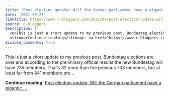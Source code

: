 ```yaml
---
title: 'Post election update: Will the German parliament have a gigantic size?'
date: '2021-09-27'
linkTitle: https://www.r-bloggers.com/2021/09/post-election-update-will-the-german-parliament-have-a-gigantic-size/
source: R-bloggers
description: |-
  <p>This is just a short update to my previous post. Bundestag elections are over and according to the preliminary official results the new Bundestag will have 735 members. That’s 32 more than the previous 703 members, but at least far from 841 members pre...</p>
  <strong>Continue reading</strong>: <a href="https://www.r-bloggers.com/2021/09/post-election-update-will-the-german-parliament-have-a-gigantic-size/">Post election update: Will the German parliament have a gigantic ...
disable_comments: true
---
```

<p>This is just a short update to my previous post. Bundestag elections are over and according to the preliminary official results the new Bundestag will have 735 members. That’s 32 more than the previous 703 members, but at least far from 841 members pre...</p>
<strong>Continue reading</strong>: <a href="https://www.r-bloggers.com/2021/09/post-election-update-will-the-german-parliament-have-a-gigantic-size/">Post election update: Will the German parliament have a gigantic ...